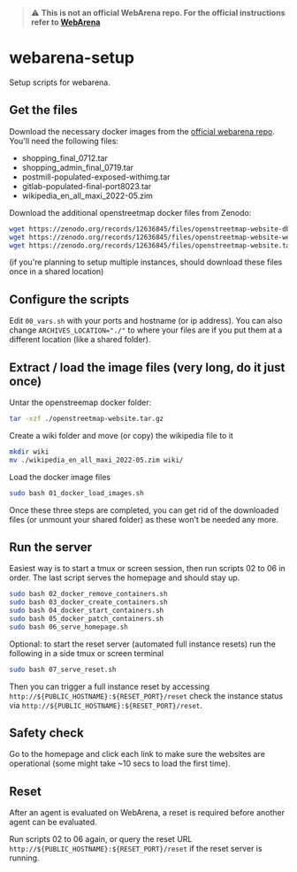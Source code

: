 > :warning: **This is not an official WebArena repo. For the official instructions refer to [WebArena](https://github.com/web-arena-x/webarena/tree/main/environment_docker)**

# webarena-setup

Setup scripts for webarena.

## Get the files

Download the necessary docker images from the [official webarena repo](https://github.com/web-arena-x/webarena/tree/main/environment_docker). You'll need the following files:
- shopping_final_0712.tar
- shopping_admin_final_0719.tar
- postmill-populated-exposed-withimg.tar
- gitlab-populated-final-port8023.tar
- wikipedia_en_all_maxi_2022-05.zim

Download the additional openstreetmap docker files from Zenodo:
```sh
wget https://zenodo.org/records/12636845/files/openstreetmap-website-db.tar.gz
wget https://zenodo.org/records/12636845/files/openstreetmap-website-web.tar.gz
wget https://zenodo.org/records/12636845/files/openstreetmap-website.tar.gz
```

(if you're planning to setup multiple instances, should download these files once in a shared location)

## Configure the scripts

Edit `00_vars.sh` with your ports and hostname (or ip address). You can also change `ARCHIVES_LOCATION="./"` to where your files are if you put them at a different location (like a shared folder).

## Extract / load the image files (very long, do it just once)

Untar the openstreemap docker folder:
```sh
tar -xzf ./openstreetmap-website.tar.gz
```

Create a wiki folder and move (or copy) the wikipedia file to it
```sh
mkdir wiki
mv ./wikipedia_en_all_maxi_2022-05.zim wiki/
```

Load the docker image files
```sh
sudo bash 01_docker_load_images.sh
```

Once these three steps are completed, you can get rid of the downloaded files (or unmount your shared folder) as these won't be needed any more.

## Run the server

Easiest way is to start a tmux or screen session, then run scripts 02 to 06 in order. The last script serves the homepage and should stay up.
```bash
sudo bash 02_docker_remove_containers.sh
sudo bash 03_docker_create_containers.sh
sudo bash 04_docker_start_containers.sh
sudo bash 05_docker_patch_containers.sh
sudo bash 06_serve_homepage.sh
```

Optional: to start the reset server (automated full instance resets) run the following in a side tmux or screen terminal
```bash
sudo bash 07_serve_reset.sh
```

Then you can trigger a full instance reset by accessing `http://${PUBLIC_HOSTNAME}:${RESET_PORT}/reset` check the instance status via `http://${PUBLIC_HOSTNAME}:${RESET_PORT}/reset`.

## Safety check

Go to the homepage and click each link to make sure the websites are operational (some might take ~10 secs to load the first time).

## Reset

After an agent is evaluated on WebArena, a reset is required before another agent can be evaluated.

Run scripts 02 to 06 again, or query the reset URL `http://${PUBLIC_HOSTNAME}:${RESET_PORT}/reset` if the reset server is running.
